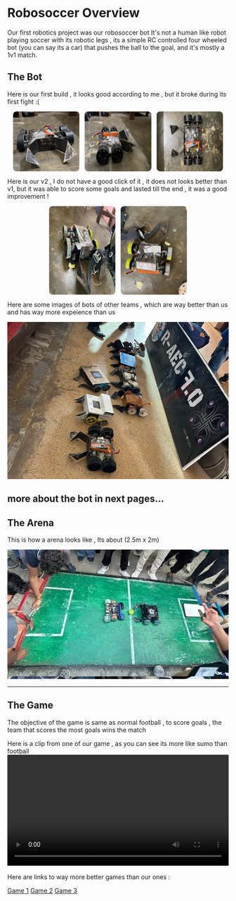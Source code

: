 # Robosoccer Overview

Our first robotics project was our robosoccer bot
It's not a human like robot playing soccer with its robotic legs , its a simple RC controlled four wheeled bot (you can say its a car) that pushes the ball to the goal, and it's mostly a 1v1 match.

## **The Bot**
Here is our first build , it looks good according to me , but it broke during its first fight :(

<div style="display: flex; flex-wrap: wrap; gap: 12px; justify-content: center;">

  <img src="../assets/images/robosoccer-bot-v1-front.jpg" alt="Bot V1 Front" style="width: 30%; border-radius: 8px;">
  <img src="../assets/images/robosoccer-bot-v1-side.jpg" alt="Bot V1 Side" style="width: 30%; border-radius: 8px;">
  <img src="../assets/images/robosoccer-bot-v1-top.jpg" alt="Bot V1 Top" style="width: 30%; border-radius: 8px;">
  
</div>


Here is our v2 , I do not have a good click of it , it does not looks better than v1, but it was able to score some goals and lasted till the end , it was a good improvement !

<div style="display: flex; flex-wrap: wrap; gap: 12px; justify-content: center;">

  <img src="../assets/images/robosoccer-bot-v2-side.jpg" alt="Bot V2 Side" style="width: 30%; border-radius: 8px;">
  <img src="../assets/images/robosoccer-bot-v2-top.jpg" alt="Bot V2 Top" style="width: 30%; border-radius: 8px;">

</div>

Here are some images of bots of other teams , which are way better than us and has way more expeience than us 

<div style="width: 100%; max-height: 400px; overflow: hidden;">
  <img src="../assets/images/other-bots-aec.jpg" alt="Full width bot" style="width: 100%; height: auto; object-fit: contain;">
</div>


more about the bot in next pages...
---

## **The Arena**

This is how a arena looks like , Its about (2.5m x 2m) 

<div style="width: 100%; max-height: 400px; overflow: hidden;">
  <img src="../assets/images/robosoccer-arena.jpg" alt="Full width bot" style="width: 100%; height: auto; object-fit: contain;">
</div>

---

## **The Game**

The objective of the game is same as normal football , to score goals , the team that scores the most goals wins the match 

Here is a clip from one of our game , as you can see its more like sumo than football 
<video controls width="100%" style="max-height: 500px;">
  <source src="../assets/videos/robosoccer-jec-game-demo.mp4" type="video/mp4">
  Your browser does not support the video tag.
</video>


Here are links to way more better games than our ones :

[Game 1](https://www.youtube.com/watch?v=LaOmCM-d4z0)
[Game 2](https://www.youtube.com/watch?v=heDUn-9a-r0)
[Game 3](https://www.youtube.com/watch?v=lur5Ze4Kxl4)

